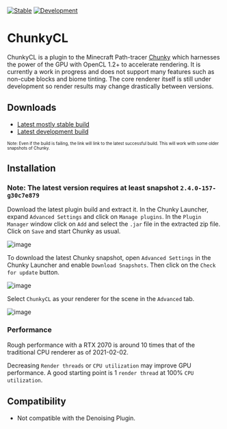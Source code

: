 [![Stable](https://github.com/alexhliu/ChunkyClPlugin/actions/workflows/stable.yml/badge.svg)](https://github.com/alexhliu/ChunkyClPlugin/actions/workflows/stable.yml)
[![Development](https://github.com/alexhliu/ChunkyClPlugin/actions/workflows/development.yml/badge.svg)](https://github.com/alexhliu/ChunkyClPlugin/actions/workflows/development.yml)


# ChunkyCL

ChunkyCL is a plugin to the Minecraft Path-tracer [Chunky](https://github.com/chunky-dev/chunky) which harnesses the power of the GPU with OpenCL 1.2+ to accelerate rendering.
It is currently a work in progress and does not support many features such as non-cube blocks and biome tinting. The core renderer itself is still under development
so render results may change drastically between versions.

## Downloads
* [Latest mostly stable build](https://nightly.link/alexhliu/ChunkyClPlugin/workflows/stable/stable/ChunkyClPlugin.zip)
* [Latest development build](https://nightly.link/alexhliu/ChunkyClPlugin/workflows/development/master/ChunkyClPlugin.zip)

<sub><sup>Note: Even if the build is failing, the link will link to the latest successful build. This will work with some older snapshots of Chunky.</sup></sub>

## Installation

### Note: The latest version requires at least snapshot `2.4.0-157-g30c7e879`
Download the latest plugin build and extract it. In the Chunky Launcher, expand `Advanced Settings` and click on `Manage plugins`. In the `Plugin Manager` window click on `Add` and select the `.jar` file in the extracted zip file. Click on `Save` and start Chunky as usual.

![image](https://user-images.githubusercontent.com/42661490/116319916-28ef2580-a76c-11eb-9f93-86d444a349fd.png)

To download the latest Chunky snapshot, open `Advanced Settings` in the Chunky Launcher and enable `Download Snapshots`. Then click on the `Check for update` button.

![image](https://user-images.githubusercontent.com/42661490/116319834-0e1cb100-a76c-11eb-8842-e72dc2b76854.png)

Select `ChunkyCL` as your renderer for the scene in the `Advanced` tab.

![image](https://user-images.githubusercontent.com/42661490/122492084-fc040580-cf99-11eb-9b08-b166dc25db41.png)

### Performance

Rough performance with a RTX 2070 is around 10 times that of the traditional CPU renderer as of 2021-02-02.

Decreasing `Render threads` or `CPU utilization` may improve GPU performance. A good starting point is 1 `render thread` at 100% `CPU utilization`.

## Compatibility

* Not compatible with the Denoising Plugin.
